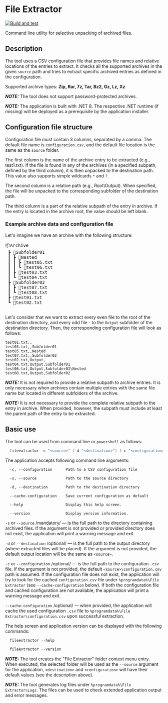# File Extractor

[![Build and test](https://github.com/vhandziuk/file-extractor/actions/workflows/build-and-test.yml/badge.svg)](https://github.com/vhandziuk/file-extractor/actions/workflows/build-and-test.yml)

Command line utility for selective unpacking of archived files.

## Description

The tool uses a CSV configuration file that provides file names and relative locations of the entries to extract. It checks all the supported archives in the given `source` path and tries to extract specific archived entries as defined in the configuration.

Supported archive types: **Zip, Rar, 7z, Tar, Bz2, Gz, Lz, Xz**

**_NOTE:_** The tool does not support password-protected archives.

**_NOTE:_** The application is built with .NET 8. The respective .NET runtime (if missing) will be deployed as a prerequisite by the application installer.

## Configuration file structure

Configuration file must contain 3 columns, separated by a comma. The default file name is `configuration.csv`, and the default file location is the same as the `source` folder.

The first column is the name of the archive entry to be extracted (e.g., test1.txt). If the file is found in any of the archives (in a specified subpath, defined by the third column), it is then unpacked to the destination path. This value also supports simple wildcards `*` and `?`.

The second column is a relative path (e.g., Root\Output). When specified, the file will be unpacked to the corresponding subfolder of the destination path.

The third column is a part of the relative subpath of the entry in archive. If the entry is located in the archive root, the value should be left blank.

### Example archive data and configuration file

Let's imagine we have an archive with the following structure:

<pre>
📦Archive
 ┣ 📂Subfolder01
 ┃ ┣ 📂Nested
 ┃ ┃ ┣ 📜test05.txt
 ┃ ┃ ┗ 📜test06.txt
 ┃ ┣ 📜test03.txt
 ┃ ┗ 📜test04.txt
 ┣ 📂Subfolder02
 ┃ ┣ 📜test07.txt
 ┃ ┗ 📜test08.txt
 ┣ 📜test01.txt
 ┗ 📜test02.txt
 </pre>

 Let's consider that we want to extract every even file to the root of the destination directory, and every odd file - to the `Output` subfolder of the destination directory. Then, the corresponding configuration file will look as follows:

 ```
test01.txt,,
test03.txt,,Subfolder01
test05.txt,,Nested
test07.txt,,Subfolder02
test02.txt,Output,
test04.txt,Output,Subfolder01
test06.txt,Output,Subfolder01\Nested
test08.txt,Output,Subfolder02
 ```

**_NOTE:_** It is not required to provide a relative subpath to archive entries. It is only necessary when archives contain multiple entries with the same file name but located in different subfolders of the archive.

**_NOTE:_** It is not necessary to provide the complete relative subpath to the entry in archive. When provided, however, the subpath must include at least the parent path of the entry to be extracted.

## Basic use

The tool can be used from command line or `powershell` as follows:

``` powershell
  fileextractor -s "<source>" [-d "<destination>"] [-c "<configuration>"] [--cache-configuration]
```

The application accepts following command line arguments:

```
  -c, --configuration      Path to a CSV configuration file

  -s, --source             Path to the source directory

  -d, --destination        Path to the destination directory

  --cache-configuration    Save current configuration as default

  --help                   Display this help screen.

  --version                Display version information.
```

`-s` or `--source` /mandatory/ — is the full path to the directory containing archived files. If the argument is not provided or provided directory does not exist, the application will print a warning message and exit.

`-d` or `--destination` /optional/ — is the full path to the output directory (where extracted files will be placed). If the argument is not provided, the default output location will be the same as `<source>`.

`-c` or `--configuration` /optional/ — is the full path to the configuration `.csv` file. If the argument is not provided, the default `<source>\configuration.csv` path is assumed. If the configuration file does not exist, the application will try to look for the cached `configuration.csv` file under `%programdata%\File Extractor` (see `--cache-configuration` below). If both the configuration file and cached configuration are not available, the application will print a warning message and exit.

`--cache-configuration` /optional/ — when provided, the application will cache the used configuration `.csv` file to `%programdata%\File Extractor\configuration.csv` upon successful extraction.

The help screen and application version can be displayed with the following commands:

``` powershell
  fileextractor --help
```

``` powershell
  fileextractor --version
```

**_NOTE:_** The tool creates the "File Extractor" folder context menu entry. When executed, the selected folder will be used as the `--source` argument for the application, `<destination>` and `<configuration>` will have their default values (see the description above).

**_NOTE:_** The tool generates log files under `%programdata%\File Extractor\Logs`. The files can be used to check extended application output and error messages.
